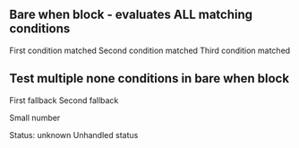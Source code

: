 ## Bare when block - evaluates ALL matching conditions
First condition matched
Second condition matched
Third condition matched
## Test multiple none conditions in bare when block
First fallback
Second fallback

Small number

Status: unknown
Unhandled status